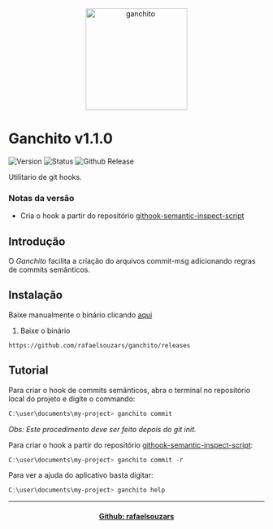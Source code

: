 <div align="center"><img width="200" height="200" alt="ganchito" src="https://github.com/user-attachments/assets/6eac7a2f-5378-48c5-a852-e9ac4bdcae31" /></div>

# Ganchito v1.1.0

![Version](https://img.shields.io/badge/version-1.1.0-green) ![Status](https://img.shields.io/badge/status-development-yellow) ![Github Release](https://img.shields.io/github/v/release/rafaelsouzars/ganchito)

Utilitario de git hooks.

### Notas da versão
- Cria o hook a partir do repositório [githook-semantic-inspect-script](https://github.com/rafaelsouzars/githook-semantic-inspect-script)

## Introdução
O _Ganchito_ facilita a criação do arquivos commit-msg adicionando regras de commits semânticos.

## Instalação
Baixe manualmente o binário clicando [aqui](https://github.com/rafaelsouzars/ganchito/releases)
1. Baixe o binário
```
https://github.com/rafaelsouzars/ganchito/releases
```

## Tutorial
Para criar o hook de commits semânticos, abra o terminal no repositório local do projeto e digite o commando:
```powershell
C:\user\documents\my-project> ganchito commit
```
_Obs: Este procedimento deve ser feito depois do git init._

Para criar o hook a partir do repositório [githook-semantic-inspect-script](https://github.com/rafaelsouzars/githook-semantic-inspect-script):
```powershell
C:\user\documents\my-project> ganchito commit -r
```

Para ver a ajuda do aplicativo basta digitar:
```powershell
C:\user\documents\my-project> ganchito help
```
----------------------------------
<div align="center">

#### [Github: rafaelsouzars](https://rafaelsouzars.github.io)

</div>
